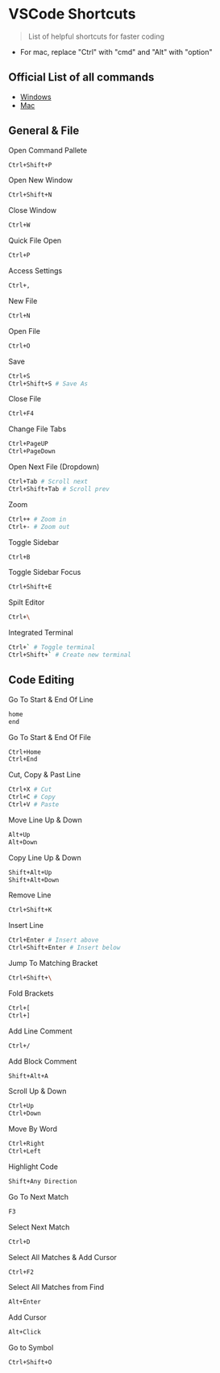 # VSCode Shortcuts

> List of helpful shortcuts for faster coding

- For mac, replace "Ctrl" with "cmd" and "Alt" with "option"

## Official List of all commands

* [Windows](https://code.visualstudio.com/shortcuts/keyboard-shortcuts-windows.pdf)
* [Mac](https://code.visualstudio.com/shortcuts/keyboard-shortcuts-macos.pdf)

## General & File

Open Command Pallete

```bash
Ctrl+Shift+P
```

Open New Window

```bash
Ctrl+Shift+N
```

Close Window

```bash
Ctrl+W
```

Quick File Open

```bash
Ctrl+P
```

Access Settings

```bash
Ctrl+,
```

New File

```bash
Ctrl+N
```

Open File

```bash
Ctrl+O
```

Save

```bash
Ctrl+S
Ctrl+Shift+S # Save As
```

Close File

```bash
Ctrl+F4
```

Change File Tabs

```bash
Ctrl+PageUP
Ctrl+PageDown
```

Open Next File (Dropdown)

```bash
Ctrl+Tab # Scroll next
Ctrl+Shift+Tab # Scroll prev
```

Zoom

```bash
Ctrl++ # Zoom in
Ctrl+- # Zoom out
```

Toggle Sidebar

```bash
Ctrl+B
```

Toggle Sidebar Focus

```bash
Ctrl+Shift+E
```

Spilt Editor

```bash
Ctrl+\
```

Integrated Terminal

```bash
Ctrl+` # Toggle terminal
Ctrl+Shift+` # Create new terminal
```

## Code Editing

Go To Start & End Of Line

```bash
home
end
```

Go To Start & End Of File

```bash
Ctrl+Home
Ctrl+End
```

Cut, Copy & Past Line

```bash
Ctrl+X # Cut
Ctrl+C # Copy
Ctrl+V # Paste
```

Move Line Up & Down

```bash
Alt+Up
Alt+Down
```

Copy Line Up & Down

```bash
Shift+Alt+Up
Shift+Alt+Down
```

Remove Line

```bash
Ctrl+Shift+K
```

Insert Line

```bash
Ctrl+Enter # Insert above
Ctrl+Shift+Enter # Insert below
```

Jump To Matching Bracket

```bash
Ctrl+Shift+\
```

Fold Brackets

```bash
Ctrl+[
Ctrl+]
```

Add Line Comment

```bash
Ctrl+/
```

Add Block Comment

```bash
Shift+Alt+A
```

Scroll Up & Down

```bash
Ctrl+Up
Ctrl+Down
```

Move By Word

```bash
Ctrl+Right
Ctrl+Left
```

Highlight Code

```bash
Shift+Any Direction
```

Go To Next Match

```bash
F3
```

Select Next Match

```bash
Ctrl+D
```

Select All Matches & Add Cursor

```bash
Ctrl+F2
```

Select All Matches from Find

```bash
Alt+Enter
```

Add Cursor

```bash
Alt+Click
```

Go to Symbol

```bash
Ctrl+Shift+O
```
